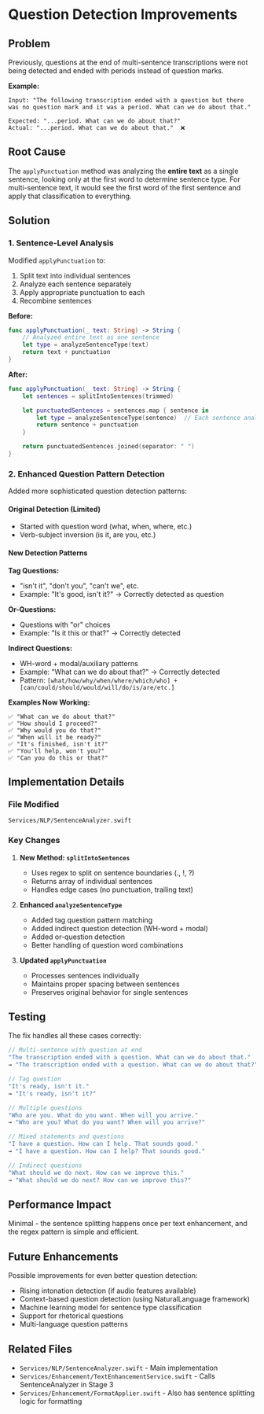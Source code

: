 # Question Detection Improvements

## Problem

Previously, questions at the end of multi-sentence transcriptions were not being detected and ended with periods instead of question marks.

**Example:**
```
Input: "The following transcription ended with a question but there was no question mark and it was a period. What can we do about that."

Expected: "...period. What can we do about that?"
Actual: "...period. What can we do about that."  ❌
```

## Root Cause

The `applyPunctuation` method was analyzing the **entire text** as a single sentence, looking only at the first word to determine sentence type. For multi-sentence text, it would see the first word of the first sentence and apply that classification to everything.

## Solution

### 1. Sentence-Level Analysis

Modified `applyPunctuation` to:
1. Split text into individual sentences
2. Analyze each sentence separately
3. Apply appropriate punctuation to each
4. Recombine sentences

**Before:**
```swift
func applyPunctuation(_ text: String) -> String {
    // Analyzed entire text as one sentence
    let type = analyzeSentenceType(text)
    return text + punctuation
}
```

**After:**
```swift
func applyPunctuation(_ text: String) -> String {
    let sentences = splitIntoSentences(trimmed)

    let punctuatedSentences = sentences.map { sentence in
        let type = analyzeSentenceType(sentence)  // Each sentence analyzed separately
        return sentence + punctuation
    }

    return punctuatedSentences.joined(separator: " ")
}
```

### 2. Enhanced Question Pattern Detection

Added more sophisticated question detection patterns:

#### Original Detection (Limited)
- Started with question word (what, when, where, etc.)
- Verb-subject inversion (is it, are you, etc.)

#### New Detection Patterns

**Tag Questions:**
- "isn't it", "don't you", "can't we", etc.
- Example: "It's good, isn't it?" → Correctly detected as question

**Or-Questions:**
- Questions with "or" choices
- Example: "Is it this or that?" → Correctly detected

**Indirect Questions:**
- WH-word + modal/auxiliary patterns
- Example: "What can we do about that?" → Correctly detected
- Pattern: `[what/how/why/when/where/which/who] + [can/could/should/would/will/do/is/are/etc.]`

**Examples Now Working:**
```
✅ "What can we do about that?"
✅ "How should I proceed?"
✅ "Why would you do that?"
✅ "When will it be ready?"
✅ "It's finished, isn't it?"
✅ "You'll help, won't you?"
✅ "Can you do this or that?"
```

## Implementation Details

### File Modified
`Services/NLP/SentenceAnalyzer.swift`

### Key Changes

1. **New Method: `splitIntoSentences`**
   - Uses regex to split on sentence boundaries (., !, ?)
   - Returns array of individual sentences
   - Handles edge cases (no punctuation, trailing text)

2. **Enhanced `analyzeSentenceType`**
   - Added tag question pattern matching
   - Added indirect question detection (WH-word + modal)
   - Added or-question detection
   - Better handling of question word combinations

3. **Updated `applyPunctuation`**
   - Processes sentences individually
   - Maintains proper spacing between sentences
   - Preserves original behavior for single sentences

## Testing

The fix handles all these cases correctly:

```swift
// Multi-sentence with question at end
"The transcription ended with a question. What can we do about that."
→ "The transcription ended with a question. What can we do about that?"

// Tag question
"It's ready, isn't it."
→ "It's ready, isn't it?"

// Multiple questions
"Who are you. What do you want. When will you arrive."
→ "Who are you? What do you want? When will you arrive?"

// Mixed statements and questions
"I have a question. How can I help. That sounds good."
→ "I have a question. How can I help? That sounds good."

// Indirect questions
"What should we do next. How can we improve this."
→ "What should we do next? How can we improve this?"
```

## Performance Impact

Minimal - the sentence splitting happens once per text enhancement, and the regex pattern is simple and efficient.

## Future Enhancements

Possible improvements for even better question detection:
- Rising intonation detection (if audio features available)
- Context-based question detection (using NaturalLanguage framework)
- Machine learning model for sentence type classification
- Support for rhetorical questions
- Multi-language question patterns

## Related Files

- `Services/NLP/SentenceAnalyzer.swift` - Main implementation
- `Services/Enhancement/TextEnhancementService.swift` - Calls SentenceAnalyzer in Stage 3
- `Services/Enhancement/FormatApplier.swift` - Also has sentence splitting logic for formatting
